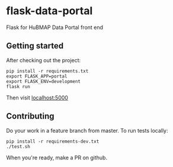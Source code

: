 # flask-data-portal
Flask for HuBMAP Data Portal front end

## Getting started
After checking out the project:
```
pip install -r requirements.txt
export FLASK_APP=portal
export FLASK_ENV=development
flask run
```
Then visit [localhost:5000](http://localhost:5000)

## Contributing
Do your work in a feature branch from master. To run tests locally:
```
pip install -r requirements-dev.txt
./test.sh
```
When you're ready, make a PR on github.
